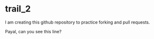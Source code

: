 # trail_2

I am creating this github repository to practice forking and pull requests.

Payal, can you see this line?